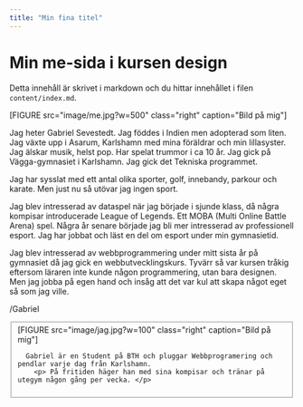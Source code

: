 ```yaml
---
title: "Min fina titel"
---
```

Min me-sida i kursen design
=========================

Detta innehåll är skrivet i markdown och du hittar innehållet i filen `content/index.md`.

[FIGURE src="image/me.jpg?w=500" class="right" caption="Bild på mig"]


Jag heter Gabriel Sevestedt. Jag föddes i Indien men adopterad som liten. Jag växte upp i Asarum, Karlshamn med mina föräldrar och min lillasyster. Jag älskar musik, helst pop. Har spelat trummor i ca 10 år. Jag gick på Vägga-gymnasiet i Karlshamn. Jag gick det Tekniska programmet.  

Jag har sysslat med ett antal olika sporter, golf, innebandy, parkour och karate. Men just nu så utövar jag ingen sport.

 Jag blev intresserad av dataspel när jag började i sjunde klass, då några kompisar introducerade League of Legends. Ett MOBA (Multi Online Battle Arena) spel. Några år senare började jag bli mer intresserad av professionell esport. Jag har jobbat och läst en del om esport under min gymnasietid.  

Jag blev intresserad av webbprogrammering under mitt sista år på gymnasiet då jag gick en webbutvecklingskurs. Tyvärr så var kursen tråkig eftersom läraren inte kunde någon programmering, utan bara designen. Men jag jobba på egen hand och insåg att det var kul att skapa något eget så som jag ville.   

/Gabriel



<div class="byline">
  <fieldset>
  [FIGURE src="image/jag.jpg?w=100" class="right" caption="Bild på mig"]


      Gabriel är en Student på BTH och pluggar Webbprogramering och pendlar varje dag från Karlshamn.
        <p> På fritiden häger han med sina kompisar och tränar på utegym någon gång per vecka. </p>

   </fieldset>
</div>
